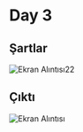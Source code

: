  # Day 3
 ## Şartlar
![Ekran Alıntısı22](https://user-images.githubusercontent.com/80968031/203618099-ea736a81-7161-45f6-9229-3ad6408ff20c.PNG)
## Çıktı
![Ekran Alıntısı](https://user-images.githubusercontent.com/80968031/203618151-0faa5318-9c00-405a-a95b-0ec6565b79bd.PNG)
